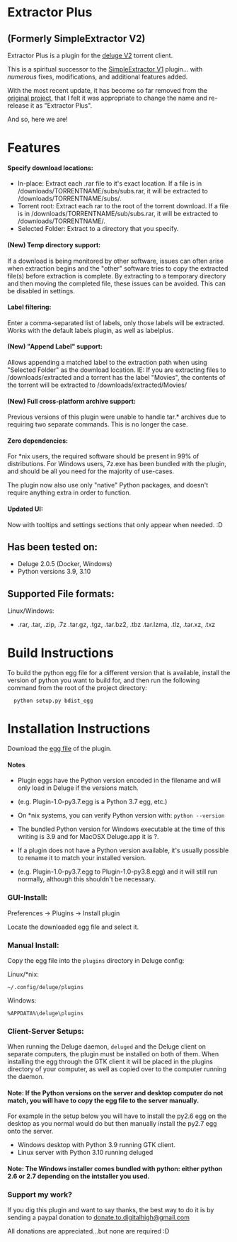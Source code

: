# Extractor Plus
## (Formerly SimpleExtractor V2)


Extractor Plus is a plugin for the [deluge V2](http://deluge-torrent.org/) torrent client.

This is a spiritual successor to the [SimpleExtractor V1](https://github.com/cvarta/deluge-extractor/releases/tag/v.0.4.1) plugin...
with *numerous* fixes, modifications, and additional features added. 

With the most recent update, it has become so far removed from the [original project](https://github.com/d8ahazard/deluge-extractor), that I felt it was appropriate to
change the name and re-release it as "Extractor Plus".

And so, here we are!

# Features
#### Specify download locations:
* In-place: Extract each .rar file to it's exact location. If a file is in /downloads/TORRENTNAME/subs/subs.rar, it will be extracted to /downloads/TORRENTNAME/subs/.
* Torrent root: Extract each rar to the root of the torrent download. If a file is in /downloads/TORRENTNAME/sub/subs.rar, it will be extracted to /downloads/TORRENTNAME/.
* Selected Folder: Extract to a directory that you specify.

#### (New) Temp directory support:
If a download is being monitored by other software, issues can often arise when extraction begins and the "other"
software tries to copy the extracted file(s) before extraction is complete. By extracting to a temporary directory and
then moving the completed file, these issues can be avoided. This can be disabled in settings.

#### Label filtering:
Enter a comma-separated list of labels, only those labels will be extracted. Works with the default labels plugin, as well as labelplus.

#### (New) "Append Label" support:
Allows appending a matched label to the extraction path when using "Selected Folder" as the download location.
IE: If you are extracting files to /downloads/extracted and a torrent has the label "Movies", the contents of the torrent
will be extracted to /downloads/extracted/Movies/

#### (New) Full cross-platform archive support:
Previous versions of this plugin were unable to handle tar.* archives due to requiring two separate commands.
This is no longer the case.

#### Zero dependencies:
For *nix users, the required software should be present in 99% of distributions. For Windows users, 7z.exe has been bundled
with the plugin, and should be all you need for the majority of use-cases.

The plugin now also use only "native" Python packages, and doesn't require anything extra in order to function.

#### Updated UI:
Now with tooltips and settings sections that only appear when needed. :D 

## Has been tested on:

* Deluge 2.0.5 (Docker, Windows)
* Python versions 3.9, 3.10


## Supported File formats:

Linux/Windows:
* .rar, .tar, .zip, .7z .tar.gz, .tgz, .tar.bz2, .tbz .tar.lzma, .tlz, .tar.xz, .txz


# Build Instructions
To build the python egg file for a different version that is available, install the version
of python you want to build for, and then run the following command from the root of the project directory:
```
  python setup.py bdist_egg
```

# Installation Instructions

Download the [egg file](https://github.com/d8ahazard/deluge-extractorplus-plugin/releases/latest) of the plugin.

#### Notes
* Plugin eggs have the Python version encoded in the filename and will only load in Deluge if the versions match.
* (e.g. Plugin-1.0-py3.7.egg is a Python 3.7 egg, etc.)

* On *nix systems, you can verify Python version with: ```python --version```

* The bundled Python version for Windows executable at the time of this writing is 3.9 and for MacOSX Deluge.app it is ?.

* If a plugin does not have a Python version available, it's usually possible to rename it to match your installed version.
* (e.g. Plugin-1.0-py3.7.egg to Plugin-1.0-py3.8.egg) and it will still run normally, although this shouldn't be necessary.

### GUI-Install:

Preferences -> Plugins -> Install plugin

Locate the downloaded egg file and select it.

### Manual Install:

Copy the egg file into the ```plugins``` directory in Deluge config:

Linux/*nix:

``` ~/.config/deluge/plugins ```

Windows:

``` %APPDATA%\deluge\plugins ```

### Client-Server Setups:

When running the Deluge daemon, ``` deluged ``` and the Deluge client on separate computers, the plugin must be installed on both of them. When installing the egg through the GTK client it will be placed in the plugins directory of your computer, as well as copied over to the computer running the daemon.

#### Note: If the Python versions on the server and desktop computer do not match, you will have to copy the egg file to the server manually.

For example in the setup below you will have to install the py2.6 egg on the desktop as you normal would do but then manually install the py2.7 egg onto the server.

* Windows desktop with Python 3.9 running GTK client.
* Linux server with Python 3.10 running deluged

#### Note: The Windows installer comes bundled with python: either python 2.6 or 2.7 depending on the intstaller you used.


### Support my work?

If you dig this plugin and want to say thanks, the best way to do it is by sending a paypal donation to donate.to.digitalhigh@gmail.com

All donations are appreciated...but none are required :D
